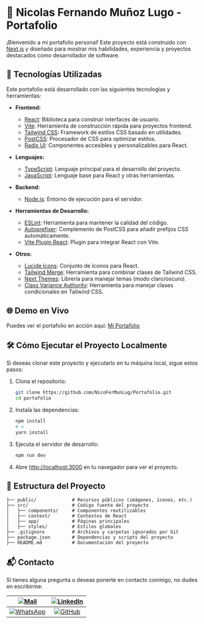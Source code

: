 # 🌟 Nicolas Fernando Muñoz Lugo - Portafolio

¡Bienvenido a mi portafolio personal! Este proyecto está construido con [Next.js](https://nextjs.org) y diseñado para mostrar mis habilidades, experiencia y proyectos destacados como desarrollador de software.

## 🚀 Tecnologías Utilizadas

Este portafolio está desarrollado con las siguientes tecnologías y herramientas:

- **Frontend:**
  - [React](https://reactjs.org): Biblioteca para construir interfaces de usuario.
  - [Vite](https://vitejs.dev): Herramienta de construcción rápida para proyectos frontend.
  - [Tailwind CSS](https://tailwindcss.com): Framework de estilos CSS basado en utilidades.
  - [PostCSS](https://postcss.org): Procesador de CSS para optimizar estilos.
  - [Radix UI](https://www.radix-ui.com/): Componentes accesibles y personalizables para React.

- **Lenguajes:**
  - [TypeScript](https://www.typescriptlang.org): Lenguaje principal para el desarrollo del proyecto.
  - [JavaScript](https://developer.mozilla.org/es/docs/Web/JavaScript): Lenguaje base para React y otras herramientas.

- **Backend:**
  - [Node.js](https://nodejs.org): Entorno de ejecución para el servidor.

- **Herramientas de Desarrollo:**
  - [ESLint](https://eslint.org): Herramienta para mantener la calidad del código.
  - [Autoprefixer](https://github.com/postcss/autoprefixer): Complemento de PostCSS para añadir prefijos CSS automáticamente.
  - [Vite Plugin React](https://vitejs.dev/guide/features.html#react): Plugin para integrar React con Vite.

- **Otros:**
  - [Lucide Icons](https://lucide.dev): Conjunto de íconos para React.
  - [Tailwind Merge](https://github.com/dcastil/tailwind-merge): Herramienta para combinar clases de Tailwind CSS.
  - [Next Themes](https://github.com/pacocoursey/next-themes): Librería para manejar temas (modo claro/oscuro).
  - [Class Variance Authority](https://github.com/joe-bell/cva): Herramienta para manejar clases condicionales en Tailwind CSS.

## 🌐 Demo en Vivo

Puedes ver el portafolio en acción aquí: [Mi Portafolio](https://mi-portafolio.vercel.app)

## 🛠️ Cómo Ejecutar el Proyecto Localmente

Si deseas clonar este proyecto y ejecutarlo en tu máquina local, sigue estos pasos:

1. Clona el repositorio:
   ```bash
   git clone https://github.com/NicoFerMunLug/Portafolio.git
   cd portafolio
   ```

2. Instala las dependencias:
   ```bash
   npm install
   # o
   yarn install
   ```

3. Ejecuta el servidor de desarrollo:
   ```bash
   npm run dev
   ```

4. Abre [http://localhost:3000](http://localhost:3000) en tu navegador para ver el proyecto.

## 📂 Estructura del Proyecto

```plaintext
├── public/             # Recursos públicos (imágenes, íconos, etc.)
├── src/                # Código fuente del proyecto
│   ├── components/     # Componentes reutilizables
│   ├── context/        # Contextos de React
│   ├── app/            # Páginas principales
│   ├── styles/         # Estilos globales
├── .gitignore          # Archivos y carpetas ignorados por Git
├── package.json        # Dependencias y scripts del proyecto
├── README.md           # Documentación del proyecto
```

## 📬 Contacto

Si tienes alguna pregunta o deseas ponerte en contacto conmigo, no dudes en escribirme:

| [![Mail](https://img.shields.io/badge/Mail-EA4335?style=for-the-badge&logo=gmail&logoColor=white)](mailto:nicofermunlug@gmail.com) | [![LinkedIn](https://img.shields.io/badge/LinkedIn-0A66C2?style=for-the-badge&logo=linkedin&logoColor=white)](https://linkedin.com/in/nicofermunlug) |
|:--:|:--:|
| [![WhatsApp](https://img.shields.io/badge/WhatsApp-25D366?style=for-the-badge&logo=whatsapp&logoColor=white)](https://wa.me/573008218693) | [![GitHub](https://img.shields.io/badge/GitHub-181717?style=for-the-badge&logo=github&logoColor=white)](https://github.com/NicoFerMunLug) |